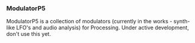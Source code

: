 ### ModulatorP5

ModulatorP5 is a collection of modulators (currently in the works - synth-like LFO's and audio analysis) for Processing. Under active development, don't use this yet.